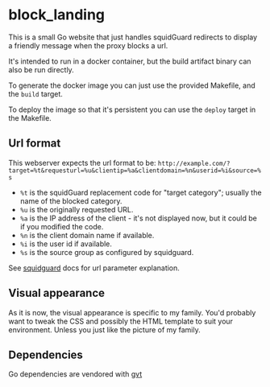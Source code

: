 # block_landing

This is a small Go website that just handles squidGuard redirects to display a friendly message when the proxy blocks a url.

It's intended to run in a docker container, but the build artifact binary can also be run directly.

To generate the docker image you can just use the provided Makefile, and the `build` target.

To deploy the image so that it's persistent you can use the `deploy` target in the Makefile.

## Url format

This webserver expects the url format to be:
`http://example.com/?target=%t&requesturl=%u&clientip=%a&clientdomain=%n&userid=%i&source=%s`

 * `%t` is the squidGuard replacement code for "target category"; usually the name of the blocked category.
 * `%u` is the originally requested URL.
 * `%a` is the IP address of the client - it's not displayed now, but it could be if you modified the code.
 * `%n` is the client domain name if available.
 * `%i` is the user id if available.
 * `%s` is the source group as configured by squidguard.

See [squidguard](www.squidguard.org/Doc/redirect.html) docs for url parameter explanation.

## Visual appearance

As it is now, the visual appearance is specific to my family.
You'd probably want to tweak the CSS and possibly the HTML template to suit your environment.
Unless you just like the picture of my family.

## Dependencies

Go dependencies are vendored with [gvt](github.com/FiloSottile/gvt)

